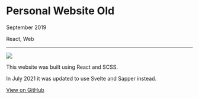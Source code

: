 # Personal Website Old

September 2019

React, Web

---

![](/assets/images/site.png)

This website was built using React and SCSS.

In July 2021 it was updated to use Svelte and Sapper instead.

[View on GitHub](https://github.com/RuairidhWilliamson/PersonalWebsite/tree/old)
